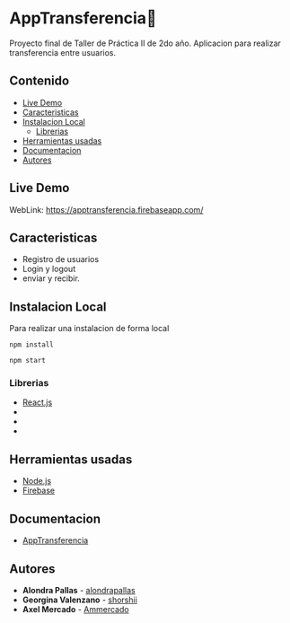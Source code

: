 # AppTransferencia📔

Proyecto final de Taller de Práctica II de 2do año. Aplicacion para realizar transferencia entre usuarios.

## Contenido

- [Live Demo](#live-demo)
- [Caracteristicas](#caracteristicas)
- [Instalacion Local](#instalacion-local)
  - [Librerias](#librerias)
- [Herramientas usadas](#herramientas-usadas)
- [Documentacion](#documentacion)
- [Autores](#autores)

## Live Demo

WebLink: https://apptransferencia.firebaseapp.com/

## Caracteristicas

- Registro de usuarios
- Login y logout
- enviar y recibir.

## Instalacion Local

Para realizar una instalacion de forma local

```
npm install
```

```
npm start
```

### Librerias
* [React.js]()
* []()
* []()
* []()

## Herramientas usadas

* [Node.js](https://nodejs.org/es/)
* [Firebase](https://firebase.google.com/)

## Documentacion

* [AppTransferencia](https://docs.google.com/document/d/1zkujJerrCidHqzgz9zQPlYm0mr6m57QYFJoyYaKOttE/edit?usp=sharing)

## Autores

* **Alondra Pallas** - [alondrapallas](https://github.com/alondrapallas)
* **Georgina Valenzano**  - [shorshii](https://github.com/shorshii)
* **Axel Mercado**  - [Ammercado](https://github.com/Ammercado)
